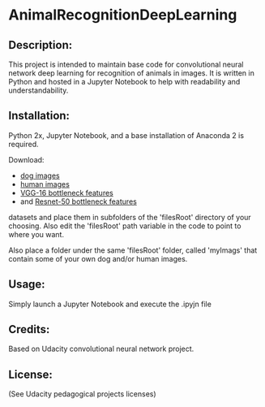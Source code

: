 # AnimalRecognitionDeepLearning

## Description:
This project is intended to maintain base code for convolutional neural network deep learning for recognition of animals in images. It is written in Python and hosted in a Jupyter Notebook to help with readability and understandability.

## Installation:
Python 2x, Jupyter Notebook, and a base installation of Anaconda 2 is required.

Download:
* [dog images](https://s3-us-west-1.amazonaws.com/udacity-aind/dog-project/dogImages.zip)
* [human images](https://s3-us-west-1.amazonaws.com/udacity-aind/dog-project/lfw.zip)
* [VGG-16 bottleneck features](https://s3-us-west-1.amazonaws.com/udacity-aind/dog-project/DogVGG16Data.npz)
* and [Resnet-50 bottleneck features](https://s3-us-west-1.amazonaws.com/udacity-aind/dog-project/DogResnet50Data.npz)

datasets and place them in subfolders of the 'filesRoot' directory of your choosing. Also edit the 'filesRoot' path variable in the code to point to where you want.

Also place a folder under the same 'filesRoot' folder, called 'myImags' that contain some of your own dog and/or human images.

## Usage:
Simply launch a Jupyter Notebook and execute the .ipyjn file 

## Credits:
Based on Udacity convolutional neural network project.

## License:
(See Udacity pedagogical projects licenses)
